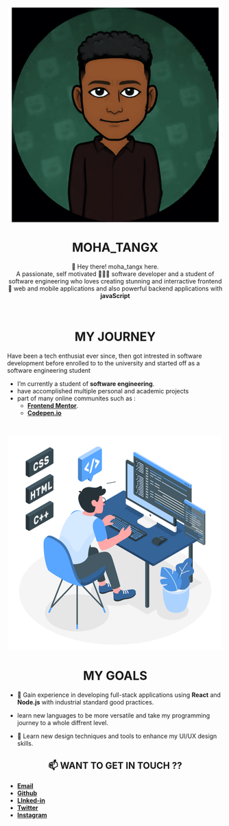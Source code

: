 <p align="center">
<img src = "./assets/moha_tangx.svg" width = "500">
</p>
<h1 align="center"> MOHA_TANGX </h1>

<p align="center">
👋 Hey there! moha_tangx here. <br>
 A passionate, self motivated 👨🏿‍💻 software developer and a student of software engineering who
 loves creating stunning and interractive frontend 📱 web and mobile applications and also powerful backend  applications with  <br>
<b>javaScript</b>
</p>
<br>

<h1 ALIGN = "CENTER"> MY JOURNEY  </h1>
 Have been a tech enthusiat ever since, then got intrested in software development before enrolled to to the university and started off as a software engineering student

<br>

- I’m currently a student of **software engineering**.
- have accomplished multiple personal and academic projects
- part of many online communites such as :
  - [**Frontend Mentor**](https://www.frontendmentor.io/profile/moha-tangx).
  - [**Codepen.io**](ttps://www.frontendmentor.io/profile/moha-tangx)

<br>
<p align="center">
<img src = "./assets/programming-animate.svg" width = "500">
</p>

<h1 align="center"> MY GOALS </h1>

- 🚀 Gain experience in developing full-stack applications using **React** and **Node.js** with industrial standard good practices.

- learn new languages to be more versatile and take my programming journey to a whole diffrent level.

- 🎨 Learn new design techniques and tools to enhance my UI/UX design skills.

<h2 align="center">📫 WANT TO GET IN TOUCH ??</h2>

- [**Email**](muhammadstangaza@gmail.com)
- [**Github**]()
- [**LInked-in**]()
- [**Twitter**]()
- [**Instagram**]()
